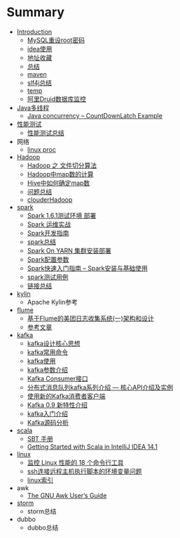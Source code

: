 # Summary

* [Introduction](README.md)
   * [MySQL重设root密码](mysqlzhong_she_root_mi_ma.md)
   * [idea使用](ideashi_yong.md)
   * [地址收藏](di_zhi_shou_cang.md)
   * [总结](zong_jie.md)
   * [maven](mven.md)
   * [slf4j总结](slf4jzong_jie.md)
   * [temp](temp.md)
   * [阿里Druid数据库监控](a_li_druid_shu_ju_ku_jian_kong.md)
* [Java多线程](javaduo_xian_cheng.md)
   * [Java concurrency – CountDownLatch Example](java_concurrency__countdownlatch_example.md)
* [性能测试](xing_neng_ce_shi.md)
   * [性能测试总结](xing_neng_ce_shi_zong_jie.md)
* 网络
   * [linux proc](linux_proc.md)
* [Hadoop](hadoop.md)
   * [Hadoop 之 文件切分算法](hadoop_zhi_wen_jian_qie_fen_suan_fa.md)
   * [Hadoop中map数的计算](hadoopzhong_map_shu_de_ji_suan.md)
   * [Hive中如何确定map数](hivezhong_ru_he_que_ding_map_shu.md)
   * [问题总结](wen_ti_zong_jie.md)
   * [clouderHadoop](clouderhadoop.md)
* [spark](spark.md)
   * [Spark 1.6.1测试环境 部署](spark_161ce_shi_huan_jing_bu_shu.md)
   * [Spark 运维实战](spark_yun_wei_shi_zhan.md)
   * [Spark开发指南](sparkkai_fa_zhi_nan.md)
   * [spark总结](sparkzong_jie.md)
   * [Spark On YARN 集群安装部署](spark_on_yarn_ji_qun_an_zhuang_bu_shu.md)
   * [Spark配置参数](sparkpei_zhi_can_shu.md)
   * [Spark快速入门指南 – Spark安装与基础使用](sparkkuai_su_ru_men_zhi_nan__spark_an_zhuang_yu_ji.md)
   * [spark测试用例](sparkce_shi_yong_li.md)
   * [链接总结](lian_jie_zong_jie.md)
* [kylin](kylin.md)
   * Apache Kylin参考
* [flume](flume.md)
   * [基于Flume的美团日志收集系统(一)架构和设计](ji_yuflume_de_mei_tuan_ri_zhi_shou_ji_xi_7edf28_4e.md)
   * [参考文章](can_kao_wen_zhang.md)
* [kafka](kafka.md)
   * [kafka设计核心思想](kafkashe_ji_he_xin_si_xiang.md)
   * [kafka常用命令](kafkachang_yong_ming_ling.md)
   * [kafka使用](kafkashi_yong.md)
   * [kafka参数介绍](kafkacan_shu_jie_shao.md)
   * [Kafka Consumer接口](kafka_consumerjie_kou.md)
   * [分布式消息队列kafka系列介绍 — 核心API介绍及实例](fen_bu_shi_xiao_xi_dui_lie_kafka_xi_lie_jie_shao__.md)
   * [使用新的Kafka消费者客户端](shi_yong_xin_de_kafka_xiao_fei_zhe_ke_hu_duan.md)
   * [Kafka 0.9 新特性介绍](kafka_09_xin_te_xing_jie_shao.md)
   * [kafka入门介绍](kafkaru_men_jie_shao.md)
   * [Kafka源码分析](kafkayuan_ma_fen_xi.md)
* [scala](scala.md)
   * [SBT 手册](sbt_shou_ce.md)
   * [Getting Started with Scala in IntelliJ IDEA 14.1](getting_started_with_scala_in_intellij_idea_141.md)
* [linux](linux.md)
   * [监控 Linux 性能的 18 个命令行工具](jian_kong_linux_xing_neng_de_18_ge_ming_ling_xing_.md)
   * [ssh连接远程主机执行脚本的环境变量问题](sshlian_jie_yuan_cheng_zhu_ji_zhi_xing_jiao_ben_de.md)
   * [linux索引](linuxsuo_yin.md)
* awk
   * [The GNU Awk User’s Guide](the_gnu_awk_users_guide.md)
* [storm](storm.md)
   * storm总结
* dubbo
   * dubbo总结

